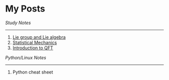 # My Posts

*Study Notes*

---

1. [Lie group and Lie algebra](https://yk-liu.github.io/posts/1-Lie-group-and-Lie-algebra/index.html)
2. [Statistical Mechanics](https://yk-liu.github.io/posts/2-Statistical-mechanics/index.html)
3. [Introduction to QFT](https://yk-liu.github.io/posts/3-Introduction-to-QFT/index.html)




*Python/Linux Notes*

---

1. Python cheat sheet



